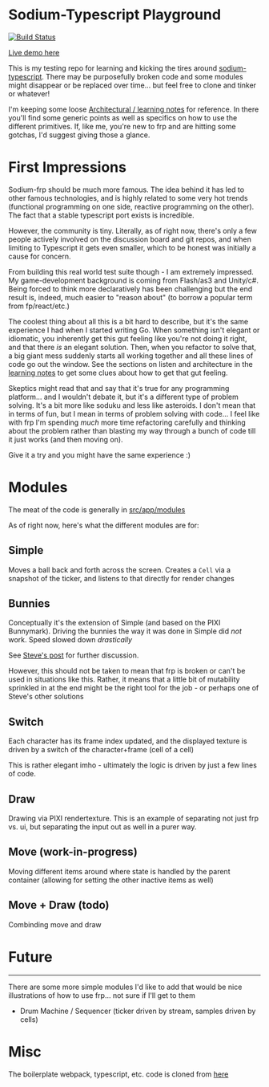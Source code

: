 # Sodium-Typescript Playground

[![Build Status](https://travis-ci.org/dakom/sodium-typescript-playground.svg?branch=master)](https://travis-ci.org/dakom/sodium-typescript-playground)

[Live demo here](https://dakom.github.io/sodium-typescript-playground)

This is my testing repo for learning and kicking the tires around [sodium-typescript](https://github.com/SodiumFRP/sodium-typescript). There may be purposefully broken code and some modules might disappear or be replaced over time... but feel free to clone and tinker or whatever!

I'm keeping some loose [Architectural / learning notes](Notes.md) for reference. In there you'll find some generic points as well as specifics on how to use the different primitives. If, like me, you're new to frp and are hitting some gotchas, I'd suggest giving those a glance.

# First Impressions

Sodium-frp should be much more famous. The idea behind it has led to other famous technologies, and is highly related to some very hot trends (functional programming on one side, reactive programming on the other). The fact that a stable typescript port exists is incredible.

However, the community is tiny. Literally, as of right now, there's only a few people actively involved on the discussion board and git repos, and when limiting to Typescript it gets even smaller, which to be honest was initially a cause for concern.

From building this real world test suite though - I am extremely impressed. My game-development background is coming from Flash/as3 and Unity/c#. Being forced to think more declaratively has been challenging but the end result is, indeed, much easier to "reason about" (to borrow a popular term from fp/react/etc.)

The coolest thing about all this is a bit hard to describe, but it's the same experience I had when I started writing Go. When something isn't elegant or idiomatic, you inherently get this gut feeling like you're not doing it right, and that there _is_ an elegant solution. Then, when you refactor to solve that, a big giant mess suddenly starts all working together and all these lines of code go out the window. See the sections on listen and architecture in the [learning notes](Notes.md) to get some clues about how to get that gut feeling.

Skeptics might read that and say that it's true for any programming platform... and I wouldn't debate it, but it's a different type of problem solving. It's a bit more like soduku and less like asteroids. I don't mean that in terms of fun, but I mean in terms of problem solving with code... I feel like with frp I'm spending _much_ more time refactoring carefully and thinking about the problem rather than blasting my way through a bunch of code till it just works (and then moving on).

Give it a try and you might have the same experience :)

# Modules

The meat of the code is generally in [src/app/modules](src/app/modules)

As of right now, here's what the different modules are for:

## Simple

Moves a ball back and forth across the screen.
Creates a `Cell` via a snapshot of the ticker, and listens to that directly for render changes

## Bunnies

Conceptually it's the extension of Simple (and based on the PIXI Bunnymark).
Driving the bunnies the way it was done in Simple did _not_ work. Speed slowed down _drastically_

See [Steve's post](http://sodium.nz/t/understanding-listen/171/5?u=dakom) for further discussion.

However, this should not be taken to mean that frp is broken or can't be used in situations like this. Rather, it means that a little bit of mutability sprinkled in at the end might be the right tool for the job - or perhaps one of Steve's other solutions

## Switch

Each character has its frame index updated, and the displayed texture is driven by a switch of the character+frame (cell of a cell)

This is rather elegant imho - ultimately the logic is driven by just a few lines of code.

## Draw

Drawing via PIXI rendertexture. This is an example of separating not just frp vs. ui, but separating the input out as well in a purer way.

## Move (work-in-progress)

Moving different items around where state is handled by the parent container (allowing for setting the other inactive items as well)

## Move + Draw (todo)

Combinding move and draw

# Future

----

There are some more simple modules I'd like to add that would be nice illustrations of how to use frp... not sure if I'll get to them

* Drum Machine / Sequencer (ticker driven by stream, samples driven by cells)

# Misc

The boilerplate webpack, typescript, etc. code is cloned from [here](https://github.com/dakom/html5-boilerplate/tree/barebones)